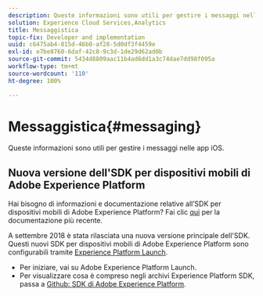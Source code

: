 ```yaml
---
description: Queste informazioni sono utili per gestire i messaggi nelle app iOS.
solution: Experience Cloud Services,Analytics
title: Messaggistica
topic-fix: Developer and implementation
uuid: c6475ab4-015d-46b0-af28-5d0df3f4459e
exl-id: e7be8760-6daf-42c8-9c3d-1de29d62ad0b
source-git-commit: 5434d8809aac11b4ad6dd1a3c74dae7dd98f095a
workflow-type: tm+mt
source-wordcount: '110'
ht-degree: 100%

---
```


# Messaggistica{#messaging}

Queste informazioni sono utili per gestire i messaggi nelle app iOS.

## Nuova versione dell&#39;SDK per dispositivi mobili di Adobe Experience Platform

Hai bisogno di informazioni e documentazione relative all’SDK per dispositivi mobili di Adobe Experience Platform? Fai clic [qui](https://aep-sdks.gitbook.io/docs/) per la documentazione più recente.

A settembre 2018 è stata rilasciata una nuova versione principale dell&#39;SDK. Questi nuovi SDK per dispositivi mobili di Adobe Experience Platform sono configurabili tramite [Experience Platform Launch](https://www.adobe.com/it/experience-platform/launch.html).

* Per iniziare, vai su Adobe Experience Platform Launch.
* Per visualizzare cosa è compreso negli archivi Experience Platform SDK, passa a [Github: SDK di Adobe Experience Platform](https://github.com/Adobe-Marketing-Cloud/acp-sdks).
